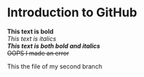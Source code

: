 # Introduction to GitHub
 **This text is bold**\
 *This text is italics*\
 ***This text is both bold and italics***\
 ~~OOPS I made an error~~
 
This the file of my second branch

